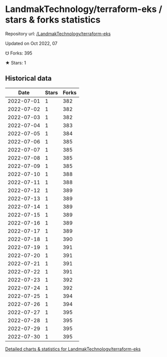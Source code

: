 # LandmakTechnology/terraform-eks / stars & forks statistics

Repository url: [/LandmakTechnology/terraform-eks](https://github.com/LandmakTechnology/terraform-eks)

Updated on Oct 2022, 07

☋ Forks: 395

★ Stars: 1

## Historical data
| Date | Stars | Forks |
|------|-------|-------|
| 2022-07-01 | 1 | 382 | 
| 2022-07-02 | 1 | 382 | 
| 2022-07-03 | 1 | 382 | 
| 2022-07-04 | 1 | 383 | 
| 2022-07-05 | 1 | 384 | 
| 2022-07-06 | 1 | 385 | 
| 2022-07-07 | 1 | 385 | 
| 2022-07-08 | 1 | 385 | 
| 2022-07-09 | 1 | 385 | 
| 2022-07-10 | 1 | 388 | 
| 2022-07-11 | 1 | 388 | 
| 2022-07-12 | 1 | 389 | 
| 2022-07-13 | 1 | 389 | 
| 2022-07-14 | 1 | 389 | 
| 2022-07-15 | 1 | 389 | 
| 2022-07-16 | 1 | 389 | 
| 2022-07-17 | 1 | 389 | 
| 2022-07-18 | 1 | 390 | 
| 2022-07-19 | 1 | 391 | 
| 2022-07-20 | 1 | 391 | 
| 2022-07-21 | 1 | 391 | 
| 2022-07-22 | 1 | 391 | 
| 2022-07-23 | 1 | 392 | 
| 2022-07-24 | 1 | 392 | 
| 2022-07-25 | 1 | 394 | 
| 2022-07-26 | 1 | 394 | 
| 2022-07-27 | 1 | 395 | 
| 2022-07-28 | 1 | 395 | 
| 2022-07-29 | 1 | 395 | 
| 2022-07-30 | 1 | 395 | 


[Detailed charts & statistics for LandmakTechnology/terraform-eks](https://reviewgithub.com/rep/LandmakTechnology/terraform-eks)
